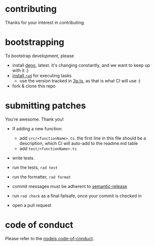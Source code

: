 # contributing

Thanks for your interest in contributing.

# bootstrapping

To bootstrap development, please

- install [deno](https://deno.land/), latest. it's changing constantly, and we
  want to keep up with it :)
- [install `rad`](https://github.com/cdaringe/rad#install) for executing tasks
  - use the version tracked in [3p.ts](./../.rad/3p.ts), as that is what CI will
    use :)
- fork & clone this repo

# submitting patches

You're awesome. Thank you!

- If adding a new function:

  - add `src/<functionName>.ts`. the first line in this file should be a
    description, which CI will auto-add to the readme.md table
  - add `test/<functionName>.ts`

- write tests.
- run the tests, `rad test`
- run the formatter, `rad format`
- commit messages must be adherent to
  [semantic-release](https://github.com/semantic-release/semantic-release#commit-message-format)
- run `rad check` as a final failsafe, once your commit is checked in
- open a pull request

# code of conduct

Please refer to the
[nodejs code-of-conduct](https://github.com/nodejs/node/blob/main/CODE_OF_CONDUCT.md).
